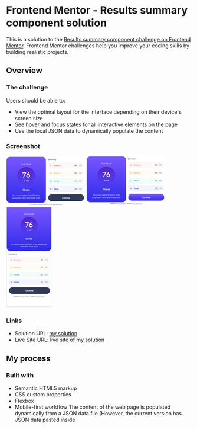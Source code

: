 # Frontend Mentor - Results summary component solution

This is a solution to the [Results summary component challenge on Frontend Mentor](https://www.frontendmentor.io/challenges/results-summary-component-CE_K6s0maV). Frontend Mentor challenges help you improve your coding skills by building realistic projects. 

## Overview

### The challenge

Users should be able to:

- View the optimal layout for the interface depending on their device's screen size
- See hover and focus states for all interactive elements on the page
- Use the local JSON data to dynamically populate the content

### Screenshot

![Screenshot (Desktop)](./screenshot.png)
![Screenshot (Desktop) in active state](./screenshotActive.png)
![Screenshot (Mobile)](./screenshotMobile.png)

### Links

- Solution URL: [my solution](https://github.com/toshirokubota/result-summary-component)
- Live Site URL: [live site of my solution](https://your-live-site-url.com)

## My process

### Built with

- Semantic HTML5 markup
- CSS custom properties
- Flexbox
- Mobile-first workflow
The content of the web page is populated dynamically from a JSON data file (However, the current version has JSON data pasted inside <script> area.)

### What I learned

In this project, I employed a mobile-first workflow. I first designed the mobile version, then used media query for a larger screen. 

I realized how hard it is to read a local static file (data.json) from my static web page. 

### Continued development

I have gotten somewhat better at controlling the layout of all the elements in the design. But I am still encounter cases where I am not sure why they show up in an unexpected way and how to fix it. So I need to keep working on it, eventually I will make it mine.

I want to be more comfortable with flexbox patterns and understand when to use the layout. 

I was able to populate the page with data.json, although I pasted the content of the file inside my script. I wanted to read it from a file, but I felt it was beyond the scope of this project. 

### Useful resources

- [Example resource 1](https://www.example.com) - This helped me for XYZ reason. I really liked this pattern and will use it going forward.
- [Example resource 2](https://www.example.com) - This is an amazing article which helped me finally understand XYZ. I'd recommend it to anyone still learning this concept.



